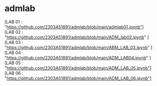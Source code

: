 # admlab
[LAB 01 : "https://github.com/2303A51891/admlab/blob/main/admlab01.ipynb"]                                    
[LAB 02 : "https://github.com/2303A51891/admlab/blob/main/ADM_lab02.ipynb" ]                 
[LAB 03 : "https://github.com/2303A51891/admlab/blob/main/ABM_LAB_03.ipynb" ]           
[LAB 04 : "https://github.com/2303A51891/admlab/blob/main/ADM_LAB04.ipynb" ]         
[LAB 05 : "https://github.com/2303A51891/admlab/blob/main/ADM_LAB_05.ipynb"]                                             
[LAB 06 : "https://github.com/2303A51891/admlab/blob/main/ADM_LAB_06.ipynb"]

